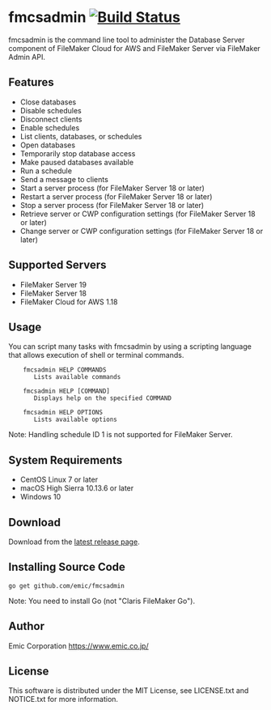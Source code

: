 fmcsadmin [![Build Status](https://travis-ci.org/emic/fmcsadmin.svg?branch=master)](https://travis-ci.org/emic/fmcsadmin)
=========
fmcsadmin is the command line tool to administer the Database Server component of FileMaker Cloud for AWS and FileMaker Server via FileMaker Admin API.

Features
-----
- Close databases
- Disable schedules
- Disconnect clients
- Enable schedules
- List clients, databases, or schedules
- Open databases
- Temporarily stop database access
- Make paused databases available
- Run a schedule
- Send a message to clients
- Start a server process (for FileMaker Server 18 or later)
- Restart a server process (for FileMaker Server 18 or later)
- Stop a server process (for FileMaker Server 18 or later)
- Retrieve server or CWP configuration settings (for FileMaker Server 18 or later)
- Change server or CWP configuration settings (for FileMaker Server 18 or later)

Supported Servers
-----
- FileMaker Server 19
- FileMaker Server 18
- FileMaker Cloud for AWS 1.18

Usage
-----
You can script many tasks with fmcsadmin by using a scripting language that allows execution of shell or terminal commands.

```
    fmcsadmin HELP COMMANDS
       Lists available commands

    fmcsadmin HELP [COMMAND]
       Displays help on the specified COMMAND

    fmcsadmin HELP OPTIONS
       Lists available options
```
Note: Handling schedule ID 1 is not supported for FileMaker Server.

System Requirements
-----
- CentOS Linux 7 or later
- macOS High Sierra 10.13.6 or later
- Windows 10

Download
-----
Download from the [latest release page](https://github.com/emic/fmcsadmin/releases/latest).

Installing Source Code
-----
```
go get github.com/emic/fmcsadmin
```
Note: You need to install Go (not "Claris FileMaker Go").

Author
-----
Emic Corporation <https://www.emic.co.jp/>

License
-----
This software is distributed under the MIT License, see LICENSE.txt and NOTICE.txt for more information.